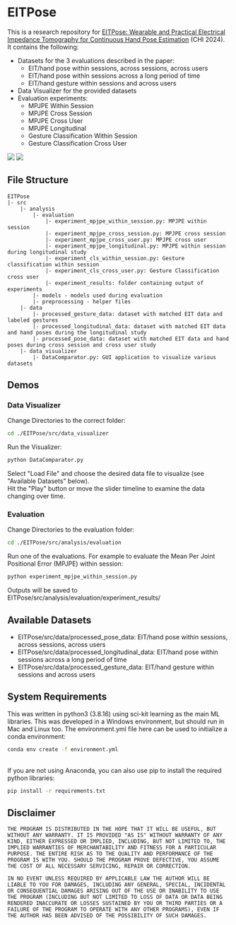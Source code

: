 # EITPose
This is a research repository for [EITPose: Wearable and Practical Electrical Impedance Tomography for Continuous Hand Pose Estimation]() (CHI 2024). It contains the following:
- Datasets for the 3 evaluations described in the paper: 
    - EIT/hand pose within sessions, across sessions, across users
    - EIT/hand pose within sessions across a long period of time
    - EIT/hand gesture within sessions and across users
- Data Visualizer for the provided datasets
- Evaluation experiments:
    - MPJPE Within Session
    - MPJPE Cross Session
    - MPJPE Cross User
    - MPJPE Longitudinal
    - Gesture Classification Within Session
    - Gesture Classification Cross User


![](https://github.com/NU-SPICE-LAB/EITPose/blob/main/media/media1.gif?raw=true)
![](https://github.com/NU-SPICE-LAB/EITPose/blob/main/media/media2.gif?raw=true)

## File Structure
```
EITPose
|- src
    |- analysis
        |- evaluation
            |- experiment_mpjpe_within_session.py: MPJPE within session
            |- experiment_mpjpe_cross_session.py: MPJPE cross session
            |- experiment_mpjpe_cross_user.py: MPJPE cross user
            |- experiment_mpjpe_longitudinal.py: MPJPE within session during longitudinal study
            |- experiment_cls_within_session.py: Gesture classification within session
            |- experiment_cls_cross_user.py: Gesture Classification cross user
            |- experiment_results: folder containing output of experiments
        |- models - models used during evaluation
        |- preprocessing - helper files
    |- data
        |- processed_gesture_data: dataset with matched EIT data and labeled gestures
        |- processed_longitudinal_data: dataset with matched EIT data and hand poses during the longitudinal study
        |- processed_pose_data: dataset with matched EIT data and hand poses during cross session and cross user study
    |- data_visualizer
        |- DataComparator.py: GUI application to visualize various datasets
```

## Demos

### Data Visualizer
Change Directories to the correct folder:
```bash
cd ./EITPose/src/data_visualizer
```
Run the Visualizer:
```bash
python DataComparator.py
```
Select "Load File" and choose the desired data file to visualize (see "Available Datasets" below).\
Hit the "Play" button or move the slider timeline to examine the data changing over time.

### Evaluation
Change Directories to the evaluation folder:
```bash
cd ./EITPose/src/analysis/evaluation
```
Run one of the evaluations. For example to evaluate the Mean Per Joint Positional Error (MPJPE) within session:
```bash
python experiment_mpjpe_within_session.py
```
Outputs will be saved to EITPose/src/analysis/evaluation/experiment_results/


## Available Datasets
- EITPose/src/data/processed_pose_data: EIT/hand pose within sessions, across sessions, across users
- EITPose/src/data/processed_longitudinal_data: EIT/hand pose within sessions across a long period of time
- EITPose/src/data/processed_gesture_data: EIT/hand gesture within sessions and across users

## System Requirements
This was written in python3 (3.8.16) using sci-kit learning as the main ML libraries. This was developed in a Windows environment, but should run in Mac and Linux too. The environment.yml file here can be used to initialize a conda environment:
```bash
conda env create -f environment.yml
```
\
If you are not using Anaconda, you can also use pip to install the required python libraries:
```bash
pip install -r requirements.txt
```
## Disclaimer

```
THE PROGRAM IS DISTRIBUTED IN THE HOPE THAT IT WILL BE USEFUL, BUT WITHOUT ANY WARRANTY. IT IS PROVIDED "AS IS" WITHOUT WARRANTY OF ANY KIND, EITHER EXPRESSED OR IMPLIED, INCLUDING, BUT NOT LIMITED TO, THE IMPLIED WARRANTIES OF MERCHANTABILITY AND FITNESS FOR A PARTICULAR PURPOSE. THE ENTIRE RISK AS TO THE QUALITY AND PERFORMANCE OF THE PROGRAM IS WITH YOU. SHOULD THE PROGRAM PROVE DEFECTIVE, YOU ASSUME THE COST OF ALL NECESSARY SERVICING, REPAIR OR CORRECTION.

IN NO EVENT UNLESS REQUIRED BY APPLICABLE LAW THE AUTHOR WILL BE LIABLE TO YOU FOR DAMAGES, INCLUDING ANY GENERAL, SPECIAL, INCIDENTAL OR CONSEQUENTIAL DAMAGES ARISING OUT OF THE USE OR INABILITY TO USE THE PROGRAM (INCLUDING BUT NOT LIMITED TO LOSS OF DATA OR DATA BEING RENDERED INACCURATE OR LOSSES SUSTAINED BY YOU OR THIRD PARTIES OR A FAILURE OF THE PROGRAM TO OPERATE WITH ANY OTHER PROGRAMS), EVEN IF THE AUTHOR HAS BEEN ADVISED OF THE POSSIBILITY OF SUCH DAMAGES.
```